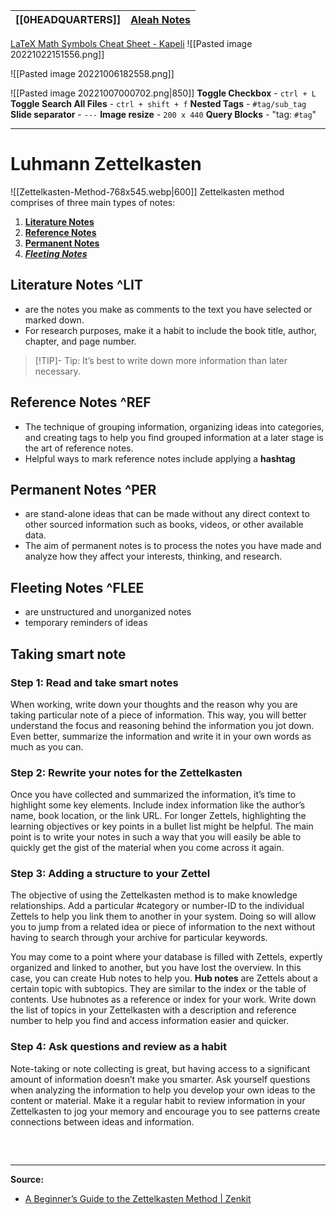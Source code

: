 | **[[0HEADQUARTERS]]** | **[Aleah Notes](EXTERNAL1)** | 
| --------------------- | ---------------------------- |

[LaTeX Math Symbols Cheat Sheet - Kapeli](https://kapeli.com/cheat_sheets/LaTeX_Math_Symbols.docset/Contents/Resources/Documents/index)
![[Pasted image 20221022151556.png]]

![[Pasted image 20221006182558.png]]

![[Pasted image 20221007000702.png|850]]
**Toggle Checkbox** - `ctrl + L`
**Toggle Search All Files** - `ctrl + shift + f`
**Nested Tags** - `#tag/sub_tag`
**Slide separator** - `---`
**Image resize** - `200 x 440`
**Query Blocks** - "tag: `#tag`"

---
# Luhmann Zettelkasten
![[Zettelkasten-Method-768x545.webp|600]]
Zettelkasten method comprises of three main types of notes:
1. **[Literature Notes](EXTERNAL#^LIT)**
2. **[Reference Notes](EXTERNAL#^REF)**
3. **[Permanent Notes](EXTERNAL#^PER)**
4. ***[Fleeting Notes](EXTERNAL#^FLEE)***

## Literature Notes ^LIT
- are the notes you make as comments to the text you have selected or marked down.
- For research purposes, make it a habit to include the book title, author, chapter, and page number.
>[!TIP]- Tip:
> It’s best to write down more information than later necessary.

## Reference Notes ^REF
- The technique of grouping information, organizing ideas into categories, and creating tags to help you find grouped information at a later stage is the art of reference notes.
- Helpful ways to mark reference notes include applying a **hashtag**

## Permanent Notes ^PER
- are stand-alone ideas that can be made without any direct context to other sourced information such as books, videos, or other available data.
- The aim of permanent notes is to process the notes you have made and analyze how they affect your interests, thinking, and research.

## Fleeting Notes ^FLEE
- are unstructured and unorganized notes
- temporary reminders of ideas

## Taking smart note
### **Step 1:** Read and take smart notes
When working, write down your thoughts and the reason why you are taking particular note of a piece of information. This way, you will better understand the focus and reasoning behind the information you jot down. Even better, summarize the information and write it in your own words as much as you can.

### **Step 2:** Rewrite your notes for the Zettelkasten 
Once you have collected and summarized the information, it’s time to highlight some key elements. Include index information like the author’s name, book location, or the link URL. For longer Zettels, highlighting the learning objectives or key points in a bullet list might be helpful. The main point is to write your notes in such a way that you will easily be able to quickly get the gist of the material when you come across it again.

### **Step 3:** Adding a structure to your Zettel
The objective of using the Zettelkasten method is to make knowledge relationships. Add a particular #category or number-ID to the individual Zettels to help you link them to another in your system. Doing so will allow you to jump from a related idea or piece of information to the next without having to search through your archive for particular keywords.

You may come to a point where your database is filled with Zettels, expertly organized and linked to another, but you have lost the overview. In this case, you can create Hub notes to help you. **Hub notes** are Zettels about a certain topic with subtopics. They are similar to the index or the table of contents. Use hubnotes as a reference or index for your work. Write down the list of topics in your Zettelkasten with a description and reference number to help you find and access information easier and quicker.

### **Step 4:** Ask questions and review as a habit
Note-taking or note collecting is great, but having access to a significant amount of information doesn’t make you smarter. Ask yourself questions when analyzing the information to help you develop your own ideas to the content or material. Make it a regular habit to review information in your Zettelkasten to jog your memory and encourage you to see patterns create connections between ideas and information.

## 

<br>

---
**Source:**
- [A Beginner’s Guide to the Zettelkasten Method | Zenkit](https://zenkit.com/en/blog/a-beginners-guide-to-the-zettelkasten-method/)